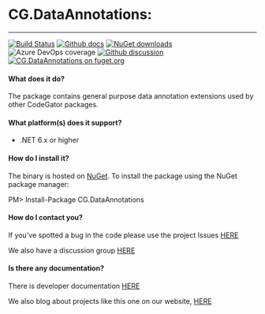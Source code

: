 # CG.DataAnnotations: 

---
[![Build Status](https://dev.azure.com/codegator/CG.DataAnnotations/_apis/build/status/CodeGator.CG.DataAnnotations?branchName=master)](https://dev.azure.com/codegator/CG.DataAnnotations/_build/latest?definitionId=1&branchName=master)
[![Github docs](https://img.shields.io/static/v1?label=Documentation&message=online&color=blue)](https://codegator.github.io/CG.DataAnnotations/)
[![NuGet downloads](https://img.shields.io/nuget/dt/CG.DataAnnotations.svg?style=flat)](https://nuget.org/packages/CG.DataAnnotations)
![Azure DevOps coverage](https://img.shields.io/azure-devops/coverage/codegator/CG.DataAnnotations/2)
[![Github discussion](https://img.shields.io/badge/Discussion-online-blue)](https://github.com/CodeGator/CG.DataAnnotations/discussions)
[![CG.DataAnnotations on fuget.org](https://www.fuget.org/packages/CG.DataAnnotations/badge.svg)](https://www.fuget.org/packages/CG.DataAnnotations)

#### What does it do?
The package contains general purpose data annotation extensions used by other CodeGator packages.

#### What platform(s) does it support?
* .NET 6.x or higher

#### How do I install it?
The binary is hosted on [NuGet](https://www.nuget.org/packages/CG.DataAnnotations). To install the package using the NuGet package manager:

PM> Install-Package CG.DataAnnotations

#### How do I contact you?
If you've spotted a bug in the code please use the project Issues [HERE](https://github.com/CodeGator/CG.DataAnnotations/issues)

We also have a discussion group [HERE](https://github.com/CodeGator/CG.DataAnnotations/discussions)

#### Is there any documentation?
There is developer documentation [HERE](https://codegator.github.io/CG.DataAnnotations/)

We also blog about projects like this one on our website, [HERE](http://www.codegator.com)

